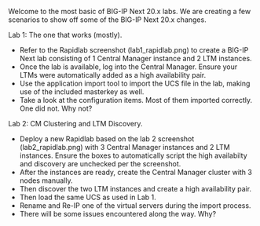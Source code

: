 Welcome to the most basic of BIG-IP Next 20.x labs. We are creating a few scenarios to show off some of the BIG-IP Next 20.x changes. 

Lab 1: The one that works (mostly). 
- Refer to the Rapidlab screenshot (lab1_rapidlab.png) to create a BIG-IP Next lab consisting of 1 Central Manager instance and 2 LTM instances.
- Once the lab is available, log into the Central Manager. Ensure your LTMs were automatically added as a high availability pair.
- Use the application import tool to import the UCS file in the lab, making use of the included masterkey as well.
- Take a look at the configuration items. Most of them imported correctly. One did not. Why not?

Lab 2: CM Clustering and LTM Discovery.
- Deploy a new Rapidlab based on the lab 2 screenshot (lab2_rapidlab.png) with 3 Central Manager instances and 2 LTM instances. Ensure the boxes to automatically script the high availabilty and discovery are unchecked per the screenshot.
- After the instances are ready, create the Central Manager cluster with 3 nodes manually.
- Then discover the two LTM instances and create a high availability pair.
- Then load the same UCS as used in Lab 1.
- Rename and Re-IP one of the virtual servers during the import process. 
- There will be some issues encountered along the way. Why?
